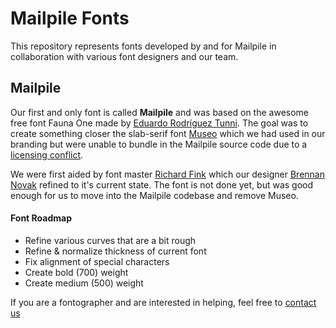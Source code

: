 Mailpile Fonts
==============

This repository represents fonts developed by and for Mailpile in collaboration with various font designers and our team.

## Mailpile

Our first and only font is called **Mailpile** and was based on the awesome free font Fauna One made by [Eduardo Rodríguez Tunni](http://www.tipo.net.ar/). The goal was to create something closer the slab-serif font [Museo](http://www.exljbris.com/museo.html) which we had used in our branding but were unable to bundle in the Mailpile source code due to a [licensing conflict](http://www.mailpile.is/blog/2013-08-30_Fonts_and_Copyright_Licenses.html).

We were first aided by font master [Richard Fink](http://readableweb.com/) which our designer [Brennan Novak](https://brennannovak.com) refined to it's current state. The font is not done yet, but was good enough for us to move into the Mailpile codebase and remove Museo.

#### Font Roadmap

* Refine various curves that are a bit rough
* Refine & normalize thickness of current font
* Fix alignment of special characters
* Create bold (700) weight
* Create medium (500) weight

If you are a fontographer and are interested in helping, feel free to [contact us](mailto:bnvk@mailpile.is)
